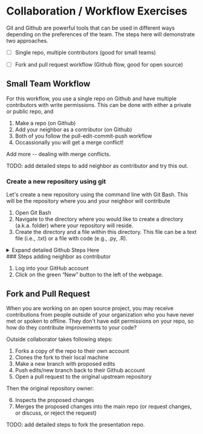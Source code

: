 # Collaboration / Workflow Exercises

Git and Github are powerful tools that can be used in different ways depending on the preferences of the team. The steps here will demonstrate two approaches.

- [ ] Single repo, multiple contributors (good for small teams)
- [ ] Fork and pull request workflow (Github flow, good for open source)


## Small Team Workflow

For this workflow, you use a single repo on Github and have multiple contributors with write permissions. This can be done with either a private or public repo, and  

1. Make a repo (on Github)
2. Add your neighbor as a contributor (on Github)
3. Both of you follow the pull-edit-commit-push workflow
4. Occassionally you will get a merge conflict!

Add more -- dealing with merge conflicts.

TODO: add detailed steps to add neighbor as contributor and try this out.

### Create a new repository using git
Let's create a new repository using the command line with Git Bash.  This will be the repository where you and your neighbor will contribute

1. Open Git Bash
2. Navigate to the directory where you would like to create a directory (a.k.a. folder) where your repository will reside.
3. Create the directory and a file within this directory.  This file can be a text file (i.e., .txt) or a file with code (e.g., .py, .R).

<details>
  <summary>Expand detailed Github Steps Here</summary>
  ![](img/git_collab/gitCollab_NewFile.png)
  ![](img/github/01_github_signup.png)

4. Write a few lines in the file you just created.
5. Convert the directory into a repository.
6. Upload the directory into GitHub

</details>
### Steps adding neighbor as contributor

1. Log into your GitHub account 
2. Click on the green “New” button to the left of the webpage.


## Fork and Pull Request

When you are working on an open source project, you may receive contributions from people outside of your organization who you have never met or spoken to offline. They don't have edit permissions on your repo, so how do they contribute improvements to your code?

Outside collaborator takes following steps:

1. Forks a copy of the repo to their own account
2. Clones the fork to their local machine
3. Make a new branch with proposed edits
4. Push edits/new branch back to their Github account
5. Open a pull request to the original upstream repository

Then the original repository owner:

6. Inspects the proposed changes
7. Merges the proposed changes into the main repo (or request changes, or discuss, or reject the request)

TODO: add detailed steps to fork the presentation repo.

